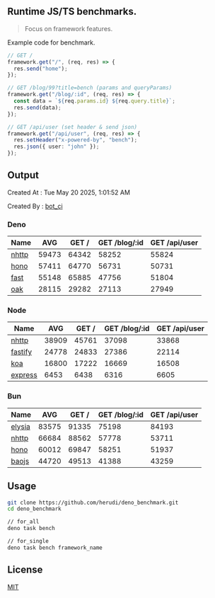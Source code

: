 ## Runtime JS/TS benchmarks.

> Focus on framework features.

Example code for benchmark.
```ts
// GET /
framework.get("/", (req, res) => {
  res.send("home");
});

// GET /blog/99?title=bench (params and queryParams)
framework.get("/blog/:id", (req, res) => {
  const data = `${req.params.id} ${req.query.title}`;
  res.send(data);
});

// GET /api/user (set header & send json)
framework.get("/api/user", (req, res) => {
  res.setHeader("x-powered-by", "bench");
  res.json({ user: "john" });
});
```

## Output
Created At : Tue May 20 2025, 1:01:52 AM

Created By : [bot_ci](https://github.com/herudi/deno_benchmarks/commits?author=github-actions%5Bbot%5D)


### Deno
|Name|AVG|GET /|GET /blog/:id|GET /api/user|
|----|----|----|----|----|
|[nhttp](https://github.com/nhttp/nhttp)|59473|64342|58252|55824|
|[hono](https://github.com/honojs/hono)|57411|64770|56731|50731|
|[fast](https://github.com/danteissaias/fast)|55148|65885|47756|51804|
|[oak](https://github.com/oakserver/oak)|28115|29282|27113|27949|
  


### Node
|Name|AVG|GET /|GET /blog/:id|GET /api/user|
|----|----|----|----|----|
|[nhttp](https://github.com/nhttp/nhttp)|38909|45761|37098|33868|
|[fastify](https://github.com/fastify/fastify)|24778|24833|27386|22114|
|[koa](https://github.com/koajs/koa)|16800|17222|16669|16508|
|[express](https://github.com/expressjs/express)|6453|6438|6316|6605|
  


### Bun
|Name|AVG|GET /|GET /blog/:id|GET /api/user|
|----|----|----|----|----|
|[elysia](https://github.com/elysiajs/elysia)|83575|91335|75198|84193|
|[nhttp](https://github.com/nhttp/nhttp)|66684|88562|57778|53711|
|[hono](https://github.com/honojs/hono)|60012|69847|58251|51937|
|[baojs](https://github.com/mattreid1/baojs)|44720|49513|41388|43259|
  



## Usage

```bash
git clone https://github.com/herudi/deno_benchmark.git
cd deno_benchmark

// for_all
deno task bench

// for_single
deno task bench framework_name
```

## License

[MIT](LICENSE)

